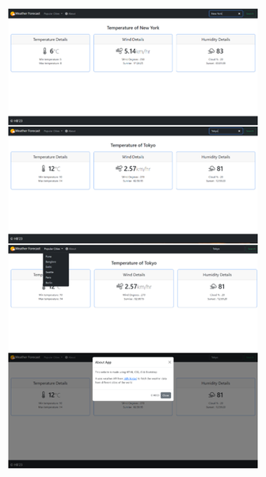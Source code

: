![imageOne](./Screenshots/1.png)
![imageOne](./Screenshots/2.png)
![imageOne](./Screenshots/3.png)
![imageOne](./Screenshots/4.png)
